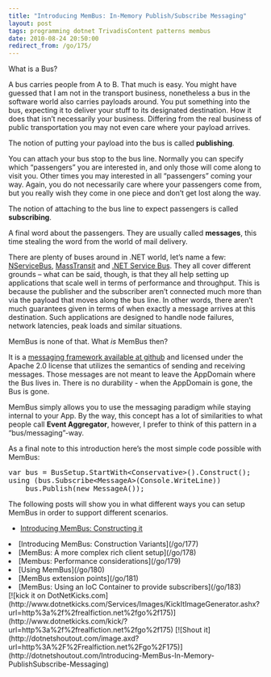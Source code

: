 ```yaml
---
title: "Introducing MemBus: In-Memory Publish/Subscribe Messaging"
layout: post
tags: programming dotnet TrivadisContent patterns membus
date: 2010-08-24 20:50:00
redirect_from: /go/175/
---
```


What is a Bus?

A bus carries people from A to B. That much is easy. You might have guessed that I am not in the transport business, nonetheless a bus in the software world also carries payloads around. You put something into the bus, expecting it to deliver your stuff to its designated destination. How it does that isn’t necessarily your business. Differing from the real business of public transportation you may not even care where your payload arrives.

The notion of putting your payload into the bus is called **publishing**.

You can attach your bus stop to the bus line. Normally you can specify which “passengers” you are interested in, and only those will come along to visit you. Other times you may interested in all “passengers” coming your way. Again, you do not necessarily care where your passengers come from, but you really wish they come in one piece and don’t get lost along the way.

The notion of attaching to the bus line to expect passengers is called **subscribing**.

A final word about the passengers. They are usually called **messages**, this time stealing the word from the world of mail delivery.

There are plenty of buses around in .NET world, let’s name a few: [NServiceBus](http://www.nservicebus.com/), [MassTransit](http://masstransit-project.com/) and [.NET Service Bus](http://www.microsoft.com/windowsazure/appfabric/). They all cover different grounds – what can be said, though, is that they all help setting up applications that scale well in terms of performance and throughput. This is because the publisher and the subscriber aren’t connected much more than via the payload that moves along the bus line. In other words, there aren’t much guarantees given in terms of when exactly a message arrives at this destination. Such applications are designed to handle node failures, network latencies, peak loads and similar situations.

MemBus is none of that. What _is_ MemBus then?

It is a [messaging framework available at github](http://github.com/flq/MemBus) and licensed under the Apache 2.0 license that utilizes the semantics of sending and receiving messages. Those messages are not meant to leave the AppDomain where the Bus lives in. There is no durability - when the AppDomain is gone, the Bus is gone.

MemBus simply allows you to use the messaging paradigm while staying internal to your App. By the way, this concept has a lot of similarities to what people call **Event Aggregator**, however, I prefer to think of this pattern in a “bus/messaging”-way.

As a final note to this introduction here’s the most simple code possible with MemBus:
 <div style="padding-bottom: 0px; margin: 0px; padding-left: 0px; padding-right: 0px; display: inline; float: none; padding-top: 0px" id="scid:812469c5-0cb0-4c63-8c15-c81123a09de7:e0bae41d-f35c-435b-a0de-b0c71e28e966" class="wlWriterEditableSmartContent"><pre name="code" class="c#">var bus = BusSetup.StartWith&lt;Conservative&gt;().Construct();
using (bus.Subscribe&lt;MessageA&gt;(Console.WriteLine))
    bus.Publish(new MessageA());</pre></div>

The following posts will show you in what different ways you can setup MemBus in order to support different scenarios.

<div class="alert">

*   [Introducing MemBus: Constructing it](/go/176) 
<li>[Introducing MemBus: Construction Variants](/go/177) 
<li>[MemBus: A more complex rich client setup](/go/178) 
<li>[Membus: Performance considerations](/go/179) 
<li>[Using MemBus](/go/180) 
<li>[MemBus extension points](/go/181)
<li>[MemBus: Using an IoC Container to provide subscribers](/go/183)</div>[![kick it on DotNetKicks.com](http://www.dotnetkicks.com/Services/Images/KickItImageGenerator.ashx?url=http%3a%2f%2frealfiction.net%2fgo%2f175)](http://www.dotnetkicks.com/kick/?url=http%3a%2f%2frealfiction.net%2fgo%2f175) [![Shout it](http://dotnetshoutout.com/image.axd?url=http%3A%2F%2Frealfiction.net%2Fgo%2F175)](http://dotnetshoutout.com/Introducing-MemBus-In-Memory-PublishSubscribe-Messaging)